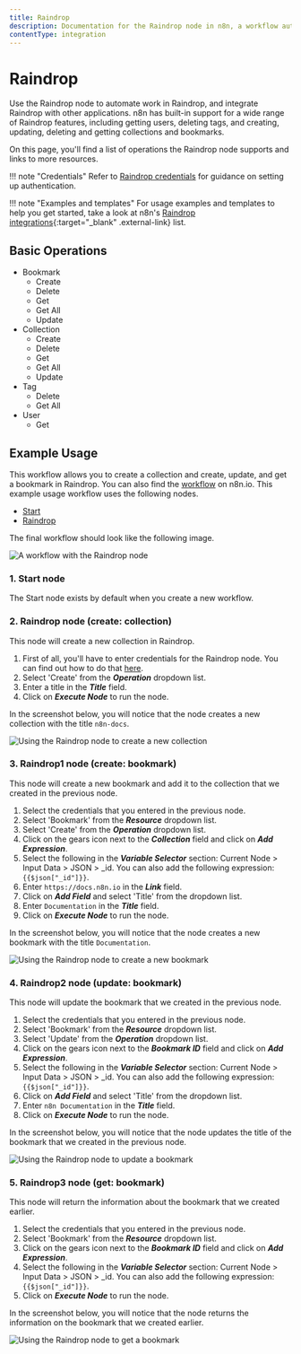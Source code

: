 ```yaml
---
title: Raindrop
description: Documentation for the Raindrop node in n8n, a workflow automation platform. Includes details of operations and configuration, and links to examples and credentials information.
contentType: integration
---
```


# Raindrop

Use the Raindrop node to automate work in Raindrop, and integrate Raindrop with other applications. n8n has built-in support for a wide range of Raindrop features, including getting users, deleting tags, and creating, updating, deleting and getting collections and bookmarks. 

On this page, you'll find a list of operations the Raindrop node supports and links to more resources.

!!! note "Credentials"
    Refer to [Raindrop credentials](/integrations/builtin/credentials/raindrop/) for guidance on setting up authentication. 

!!! note "Examples and templates"
    For usage examples and templates to help you get started, take a look at n8n's [Raindrop integrations](https://n8n.io/integrations/raindrop/){:target="_blank" .external-link} list.


## Basic Operations

* Bookmark
    * Create
    * Delete
    * Get
    * Get All
    * Update
* Collection
    * Create
    * Delete
    * Get
    * Get All
    * Update
* Tag
    * Delete
    * Get All
* User
    * Get

## Example Usage

This workflow allows you to create a collection and create, update, and get a bookmark in Raindrop. You can also find the [workflow](https://n8n.io/workflows/959) on n8n.io. This example usage workflow uses the following nodes.
- [Start](/integrations/builtin/core-nodes/n8n-nodes-base.start/)
- [Raindrop]()

The final workflow should look like the following image.

![A workflow with the Raindrop node](/_images/integrations/builtin/app-nodes/raindrop/workflow.png)

### 1. Start node

The Start node exists by default when you create a new workflow.

### 2. Raindrop node (create: collection)

This node will create a new collection in Raindrop.

1. First of all, you'll have to enter credentials for the Raindrop node. You can find out how to do that [here](/integrations/builtin/credentials/raindrop/).
2. Select 'Create' from the ***Operation*** dropdown list.
3. Enter a title in the ***Title*** field.
4. Click on ***Execute Node*** to run the node.

In the screenshot below, you will notice that the node creates a new collection with the title `n8n-docs`.

![Using the Raindrop node to create a new collection](/_images/integrations/builtin/app-nodes/raindrop/raindrop_node.png)

### 3. Raindrop1 node (create: bookmark)

This node will create a new bookmark and add it to the collection that we created in the previous node.


1. Select the credentials that you entered in the previous node.
2. Select 'Bookmark' from the ***Resource*** dropdown list.
3. Select 'Create' from the ***Operation*** dropdown list.
4. Click on the gears icon next to the ***Collection*** field and click on ***Add Expression***.
5. Select the following in the ***Variable Selector*** section: Current Node > Input Data > JSON > _id. You can also add the following expression: `{{$json["_id"]}}`.
6. Enter `https://docs.n8n.io` in the ***Link*** field.
7. Click on ***Add Field*** and select 'Title' from the dropdown list.
8. Enter `Documentation` in the ***Title*** field.
9. Click on ***Execute Node*** to run the node.

In the screenshot below, you will notice that the node creates a new bookmark with the title `Documentation`.

![Using the Raindrop node to create a new bookmark](/_images/integrations/builtin/app-nodes/raindrop/raindrop1_node.png)

### 4. Raindrop2 node (update: bookmark)

This node will update the bookmark that we created in the previous node.

1. Select the credentials that you entered in the previous node.
2. Select 'Bookmark' from the ***Resource*** dropdown list.
3. Select 'Update' from the ***Operation*** dropdown list.
4. Click on the gears icon next to the ***Bookmark ID*** field and click on ***Add Expression***.
5. Select the following in the ***Variable Selector*** section: Current Node > Input Data > JSON > _id. You can also add the following expression: `{{$json["_id"]}}`.
6. Click on ***Add Field*** and select 'Title' from the dropdown list.
7. Enter `n8n Documentation` in the ***Title*** field.
8. Click on ***Execute Node*** to run the node.


In the screenshot below, you will notice that the node updates the title of the bookmark that we created in the previous node.

![Using the Raindrop node to update a bookmark](/_images/integrations/builtin/app-nodes/raindrop/raindrop2_node.png)

### 5. Raindrop3 node (get: bookmark)

This node will return the information about the bookmark that we created earlier.

1. Select the credentials that you entered in the previous node.
2. Select 'Bookmark' from the ***Resource*** dropdown list.
3. Click on the gears icon next to the ***Bookmark ID*** field and click on ***Add Expression***.
4. Select the following in the ***Variable Selector*** section: Current Node > Input Data > JSON > _id. You can also add the following expression: `{{$json["_id"]}}`.
5. Click on ***Execute Node*** to run the node.


In the screenshot below, you will notice that the node returns the information on the bookmark that we created earlier.

![Using the Raindrop node to get a bookmark](/_images/integrations/builtin/app-nodes/raindrop/raindrop3_node.png)

